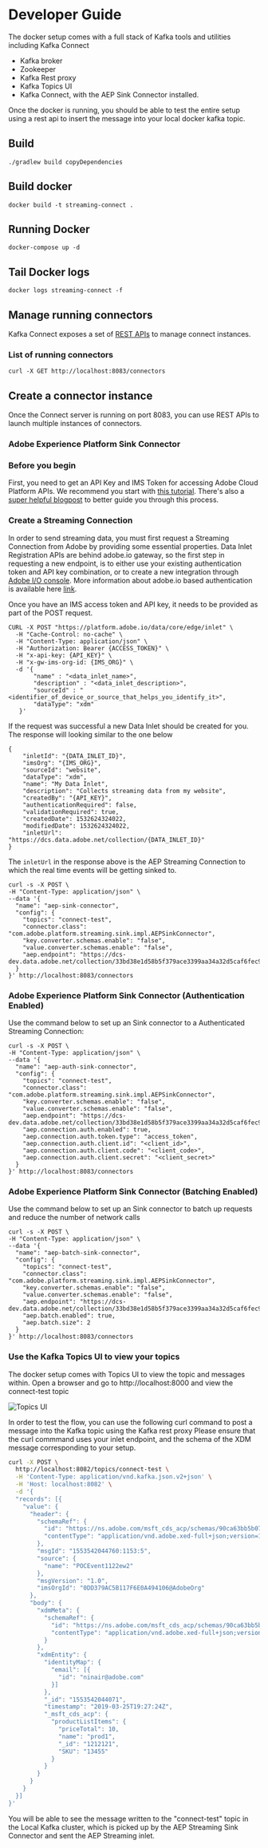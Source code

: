 # Developer Guide

The docker setup comes with a full stack of Kafka tools and utilities including Kafka Connect

* Kafka broker
* Zookeeper
* Kafka Rest proxy
* Kafka Topics UI
* Kafka Connect, with the AEP Sink Connector installed.

Once the docker is running, you should be able to test the entire setup using a rest api to insert the message into your local docker kafka topic.


## Build
```./gradlew build copyDependencies```

## Build docker

```docker build -t streaming-connect .```

## Running Docker
```docker-compose up -d```

## Tail Docker logs
```docker logs streaming-connect -f```

## Manage running connectors

Kafka Connect exposes a set of [REST APIs](https://docs.confluent.io/current/connect/references/restapi.html) to manage
connect instances.

### List of running connectors

```curl -X GET http://localhost:8083/connectors```

## Create a connector instance

Once the Connect server is running on port 8083, you can use REST APIs to launch multiple instances of connectors.

### Adobe Experience Platform Sink Connector


### Before you begin

First, you need to get an API Key and IMS Token for accessing Adobe Cloud Platform APIs.  We recommend you start with [this tutorial](https://www.adobe.io/apis/experienceplatform/home/tutorials/alltutorials.html#!api-specification/markdown/narrative/tutorials/authenticate_to_acp_tutorial/authenticate_to_acp_tutorial.md).  There's also a [super helpful blogpost](https://medium.com/adobetech/using-postman-for-jwt-authentication-on-adobe-i-o-7573428ffe7f) to better guide you through this process. 

### Create a Streaming Connection

In order to send streaming data, you must first request a Streaming Connection from Adobe by providing some essential properties.  Data Inlet Registration APIs are behind adobe.io gateway, so the first step in requesting a new endpoint, is to either use your existing authentication token and API key combination, or to create a new integration through [Adobe I/O console](https://console.adobe.io/).  More information about adobe.io based authentication is available here [link](https://www.adobe.io/apis/cloudplatform/console/authentication/gettingstarted.html). 

Once you have an IMS access token and API key, it needs to be provided as part of the POST request.

```
CURL -X POST "https://platform.adobe.io/data/core/edge/inlet" \
  -H "Cache-Control: no-cache" \
  -H "Content-Type: application/json" \
  -H "Authorization: Bearer {ACCESS_TOKEN}" \
  -H "x-api-key: {API_KEY}" \
  -H "x-gw-ims-org-id: {IMS_ORG}" \
  -d '{
       "name" : "<data_inlet_name>",
       "description" : "<data_inlet_description>",
       "sourceId" : "<identifier_of_device_or_source_that_helps_you_identify_it>",
       "dataType": "xdm"
   }'
```

If the request was successful a new Data Inlet should be created for you.  The response will looking similar to the one below

```
{
    "inletId": "{DATA_INLET_ID}",
    "imsOrg": "{IMS_ORG}",
    "sourceId": "website",
    "dataType": "xdm",
    "name": "My Data Inlet",
    "description": "Collects streaming data from my website",
    "createdBy": "{API_KEY}",
    "authenticationRequired": false,
    "validationRequired": true,
    "createdDate": 1532624324022,
    "modifiedDate": 1532624324022,
    "inletUrl": "https://dcs.data.adobe.net/collection/{DATA_INLET_ID}"
}
```

The `inletUrl` in the response above is the AEP Streaming Connection to which the real time events will be getting sinked to.


```
curl -s -X POST \
-H "Content-Type: application/json" \
--data '{
  "name": "aep-sink-connector",
  "config": {
    "topics": "connect-test",
    "connector.class": "com.adobe.platform.streaming.sink.impl.AEPSinkConnector",
    "key.converter.schemas.enable": "false",
    "value.converter.schemas.enable": "false",
    "aep.endpoint": "https://dcs-dev.data.adobe.net/collection/33bd38e1d58b5f379ace3399aa34a32d5caf6fec9ed27924c5fc6f12d592d7c9"
  }
}' http://localhost:8083/connectors
```

### Adobe Experience Platform Sink Connector (Authentication Enabled)

Use the command below to set up an Sink connector to a Authenticated Streaming Connection:


```
curl -s -X POST \
-H "Content-Type: application/json" \
--data '{
  "name": "aep-auth-sink-connector",
  "config": {
    "topics": "connect-test",
    "connector.class": "com.adobe.platform.streaming.sink.impl.AEPSinkConnector",
    "key.converter.schemas.enable": "false",
    "value.converter.schemas.enable": "false",
    "aep.endpoint": "https://dcs-dev.data.adobe.net/collection/33bd38e1d58b5f379ace3399aa34a32d5caf6fec9ed27924c5fc6f12d592d7c9",
    "aep.connection.auth.enabled": true,
    "aep.connection.auth.token.type": "access_token",
    "aep.connection.auth.client.id": "<client_id>",
    "aep.connection.auth.client.code": "<client_code>",
    "aep.connection.auth.client.secret": "<client_secret>"
  }
}' http://localhost:8083/connectors
```

### Adobe Experience Platform Sink Connector (Batching Enabled)

Use the command below to set up an Sink connector to batch up requests and reduce the number of network calls 

```
curl -s -X POST \
-H "Content-Type: application/json" \
--data '{
  "name": "aep-batch-sink-connector",
  "config": {
    "topics": "connect-test",
    "connector.class": "com.adobe.platform.streaming.sink.impl.AEPSinkConnector",
    "key.converter.schemas.enable": "false",
    "value.converter.schemas.enable": "false",
    "aep.endpoint": "https://dcs-dev.data.adobe.net/collection/33bd38e1d58b5f379ace3399aa34a32d5caf6fec9ed27924c5fc6f12d592d7c9",
    "aep.batch.enabled": true,
    "aep.batch.size": 2
  }
}' http://localhost:8083/connectors
```

### Use the Kafka Topics UI to view your topics

The docker setup comes with Topics UI to view the topic and messages within.
Open a browser and go to http://localhost:8000 and view the connect-test topic

![Topics UI](./docs/resources/topics-ui.png)

In order to test the flow, you can use the following curl command to post a message into the Kafka topic using the Kafka rest proxy
Please ensure that the curl commmand uses your inlet endpoint, and the schema of the XDM message corresponding to your setup.

```bash
curl -X POST \
  http://localhost:8082/topics/connect-test \
  -H 'Content-Type: application/vnd.kafka.json.v2+json' \
  -H 'Host: localhost:8082' \
  -d '{
  "records": [{
    "value": {
      "header": {
        "schemaRef": {
          "id": "https://ns.adobe.com/msft_cds_acp/schemas/90ca63bb5b07354f72080ba7643ef783",
          "contentType": "application/vnd.adobe.xed-full+json;version=1"
        },
        "msgId": "1553542044760:1153:5",
        "source": {
          "name": "POCEvent1122ew2"
        },
        "msgVersion": "1.0",
        "imsOrgId": "0DD379AC5B117F6E0A494106@AdobeOrg"
      },
      "body": {
        "xdmMeta": {
          "schemaRef": {
            "id": "https://ns.adobe.com/msft_cds_acp/schemas/90ca63bb5b07354f72080ba7643ef783",
            "contentType": "application/vnd.adobe.xed-full+json;version=1"
          }
        },
        "xdmEntity": {
          "identityMap": {
            "email": [{
              "id": "ninair@adobe.com"
            }]
          },
          "_id": "1553542044071",
          "timestamp": "2019-03-25T19:27:24Z",
          "_msft_cds_acp": {
            "productListItems": {
              "priceTotal": 10,
              "name": "prod1",
              "_id": "1212121",
              "SKU": "13455"
            }
          }
        }
      }
    }
  }]
}'
```

You will be able to see the message written to the "connect-test" topic in the Local Kafka cluster, which is picked up 
by the AEP Streaming Sink Connector and sent the AEP Streaming inlet.
